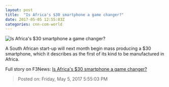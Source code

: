```yaml
---
layout: post
title:  "Is Africa's $30 smartphone a game changer?"
date: 2017-05-05 12:55:03Z
categories: cnn-com-world
---
```


![Is Africa's $30 smartphone a game changer?](http://i2.cdn.cnn.com/cnnnext/dam/assets/170504145348-onyx-connect-smartphone-super-tease.jpg)

A South African start-up will next month begin mass producing a $30 smartphone, which it describes as the first of its kind to be manufactured in Africa.


Full story on F3News: [Is Africa's $30 smartphone a game changer?](http://www.f3nws.com/n/ztZfaC)

> Posted on: Friday, May 5, 2017 5:55:03 PM
